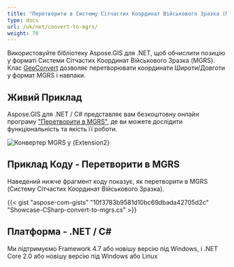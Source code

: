```yaml
---
title: "Перетворити в Систему Сітчастих Координат Військового Зразка (MGRS)"
type: docs
url: /uk/net/convert-to-mgrs/
weight: 70
---
```


Використовуйте бібліотеку Aspose.GIS для .NET, щоб обчислити позицію у форматі Системи Сітчастих Координат Військового Зразка (MGRS). Клас [GeoConvert](https://reference.aspose.com/gis/net/aspose.gis/geoconvert) дозволяє перетворювати координати Широти/Довготи у формат MGRS і навпаки.

## **Живий Приклад**

Aspose.GIS для .NET / C# представляє вам безкоштовну онлайн програму ["Перетворити в MGRS"](https://products.aspose.app/gis/coordinates/convert-to-mgrs), де ви можете дослідити функціональність та якість її роботи.

![Конвертер MGRS у {Extension2}](coordinates.png)

## **Приклад Коду - Перетворити в MGRS**

Наведений нижче фрагмент коду показує, як перетворити в MGRS (Систему Сітчастих Координат Військового Зразка).

{{< gist "aspose-com-gists" "10f3783b9581d10bc69dbada42705d2c" "Showcase-CSharp-convert-to-mgrs.cs" >}}

## **Платформа - .NET / C#**

Ми підтримуємо Framework 4.7 або новішу версію під Windows, і .NET Core 2.0 або новішу версію під Windows або Linux
